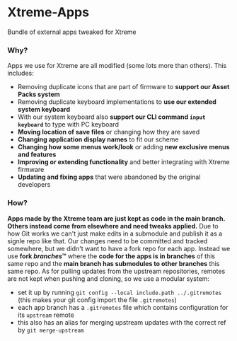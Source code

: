 # Xtreme-Apps
Bundle of external apps tweaked for Xtreme

### Why?
Apps we use for Xtreme are all modified (some lots more than others). This includes:
- Removing duplicate icons that are part of firmware to **support our Asset Packs system**
- Removing duplicate keyboard implementations to **use our extended system keyboard**
- With our system keyboard also **support our CLI command `input keyboard`** to type with PC keyboard
- **Moving location of save files** or changing how they are saved
- **Changing application display names** to fit our scheme
- **Changing how some menus work/look** or adding **new exclusive menus and features**
- **Improving or extending functionality** and better integrating with Xtreme firmware
- **Updating and fixing apps** that were abandoned by the original developers

### How?
**Apps made by the Xtreme team are just kept as code in the main branch. Others instead come from elsewhere and need tweaks applied.**
Due to how Git works we can't just make edits in a submodule and publish it as a signle repo like that.
Our changes need to be committed and tracked somewhere, but we didn't want to have a fork repo for each app.
Instead we use **fork *branches*:tm:** where the **code for the apps is in branches** of this same repo and the **main branch has submodules to other branches** this same repo.
As for pulling updates from the upstream repositories, remotes are not kept when pushing and cloning, so we use a modular system:
- set it up by running `git config --local include.path ../.gitremotes` (this makes your git config import the file `.gitremotes`)
- each app branch has a `.gitremotes` file which contains configuration for its `upstream` remote
- this also has an alias for merging upstream updates with the correct ref by `git merge-upstream`
